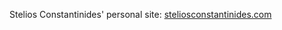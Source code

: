 Stelios Constantinides' personal site: [steliosconstantinides.com](http://www.steliosconstantinides.com)